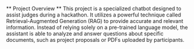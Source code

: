 ** Project Overview **
This project is a specialized chatbot designed to assist judges during a hackathon. It utilizes a powerful technique called Retrieval-Augmented Generation (RAG) to provide accurate and relevant information. Instead of relying solely on a pre-trained language model, the assistant is able to analyze and answer questions about specific documents, such as project proposals or PDFs uploaded by participants.
